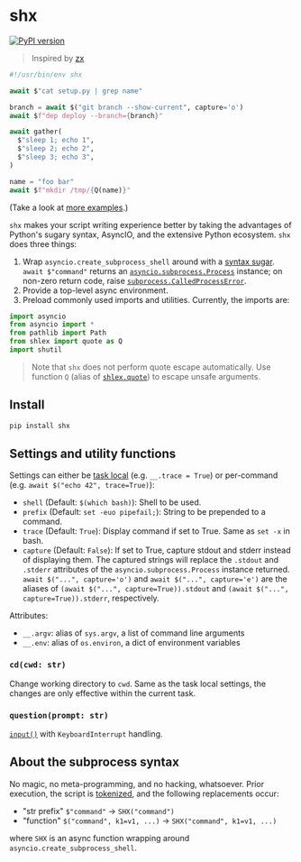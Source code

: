 # shx

[![PyPI version](https://img.shields.io/pypi/v/shx.svg)](https://pypi.org/project/shx)

> Inspired by [zx](https://github.com/google/zx)

```python
#!/usr/bin/env shx

await $"cat setup.py | grep name"

branch = await $("git branch --show-current", capture='o')
await $f"dep deploy --branch={branch}"

await gather(
  $"sleep 1; echo 1",
  $"sleep 2; echo 2",
  $"sleep 3; echo 3",
)

name = "foo bar"
await $f"mkdir /tmp/{Q(name)}"
```

(Take a look at [more examples](examples.md).)

`shx` makes your script writing experience better by taking the advantages of Python's sugary syntax, AsyncIO, and the extensive Python ecosystem. `shx` does three things:

1. Wrap `asyncio.create_subprocess_shell` around with a [syntax sugar](#about-the-subprocess-syntax). `await $"command"` returns an [`asyncio.subprocess.Process`](https://docs.python.org/3/library/asyncio-subprocess.html#asyncio.asyncio.subprocess.Process) instance; on non-zero return code, raise [`subprocess.CalledProcessError`](https://docs.python.org/3/library/subprocess.html#subprocess.CalledProcessError).
2. Provide a top-level async environment.
3. Preload commonly used imports and utilities. Currently, the imports are:

```Python
import asyncio
from asyncio import *
from pathlib import Path
from shlex import quote as Q
import shutil
```

> Note that `shx` does not perform quote escape automatically. Use function `Q` (alias of [`shlex.quote`](https://docs.python.org/3/library/shlex.html#shlex.quote)) to escape unsafe arguments.

## Install

```bash
pip install shx
```

## Settings and utility functions

Settings can either be [task local](contextvars.md) (e.g. `__.trace = True`) or per-command (e.g. `await $("echo 42", trace=True)`):

* `shell` (Default: `$(which bash)`): Shell to be used.
* `prefix` (Default: `set -euo pipefail;`): String to be prepended to a command.
* `trace` (Default: `True`): Display command if set to True. Same as `set -x` in bash.
* `capture` (Default: `False`): If set to True, capture stdout and stderr instead of displaying them. The captured strings will replace the `.stdout` and `.stderr` attributes of the `asyncio.subprocess.Process` instance returned. `await $("...", capture='o')` and `await $("...", capture='e')` are the aliases of `(await $("...", capture=True)).stdout` and `(await $("...", capture=True)).stderr`, respectively.

Attributes:

* `__.argv`: alias of `sys.argv`, a list of command line arguments
* `__.env`: alias of `os.environ`, a dict of environment variables

### `cd(cwd: str)`

Change working directory to `cwd`. Same as the task local settings, the changes are only effective within the current task.

### `question(prompt: str)`

[`input()`](https://docs.python.org/3/library/functions.html#input) with `KeyboardInterrupt` handling.


## About the subprocess syntax

No magic, no meta-programming, and no hacking, whatsoever. Prior execution, the script is [tokenized](https://docs.python.org/3/library/tokenize.html), and the following replacements occur:

* "str prefix" `$"command"` -> `SHX("command")`
* "function" `$("command", k1=v1, ...)` -> `SHX("command", k1=v1, ...)`

where `SHX` is an async function wrapping around `asyncio.create_subprocess_shell`.
